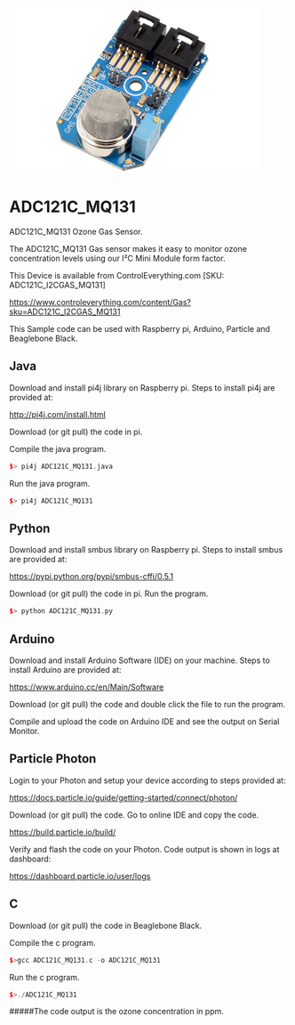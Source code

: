 [![ADC121C_MQ131](ADC121C_I2CGAS_MQ131.png)](https://www.controleverything.com/content/Gas?sku=ADC121C_I2CGAS_MQ131)
# ADC121C_MQ131
ADC121C_MQ131 Ozone Gas Sensor.

The ADC121C_MQ131 Gas sensor makes it easy to monitor ozone concentration levels using our I²C Mini Module form factor.

This Device is available from ControlEverything.com [SKU: ADC121C_I2CGAS_MQ131]

https://www.controleverything.com/content/Gas?sku=ADC121C_I2CGAS_MQ131

This Sample code can be used with Raspberry pi, Arduino, Particle and Beaglebone Black.

## Java
Download and install pi4j library on Raspberry pi. Steps to install pi4j are provided at:

http://pi4j.com/install.html

Download (or git pull) the code in pi.

Compile the java program.
```cpp
$> pi4j ADC121C_MQ131.java
```

Run the java program.
```cpp
$> pi4j ADC121C_MQ131
```

## Python
Download and install smbus library on Raspberry pi. Steps to install smbus are provided at:

https://pypi.python.org/pypi/smbus-cffi/0.5.1

Download (or git pull) the code in pi. Run the program.

```cpp
$> python ADC121C_MQ131.py
```

## Arduino
Download and install Arduino Software (IDE) on your machine. Steps to install Arduino are provided at:

https://www.arduino.cc/en/Main/Software

Download (or git pull) the code and double click the file to run the program.

Compile and upload the code on Arduino IDE and see the output on Serial Monitor.


## Particle Photon

Login to your Photon and setup your device according to steps provided at:

https://docs.particle.io/guide/getting-started/connect/photon/

Download (or git pull) the code. Go to online IDE and copy the code.

https://build.particle.io/build/

Verify and flash the code on your Photon. Code output is shown in logs at dashboard:

https://dashboard.particle.io/user/logs


## C

Download (or git pull) the code in Beaglebone Black.

Compile the c program.
```cpp
$>gcc ADC121C_MQ131.c -o ADC121C_MQ131
```
Run the c program.
```cpp
$>./ADC121C_MQ131
```

#####The code output is the ozone concentration in ppm.
